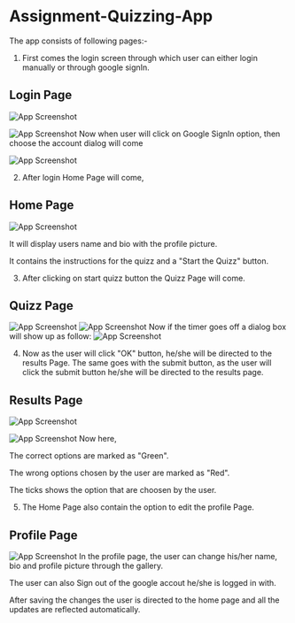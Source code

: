 # Assignment-Quizzing-App
The app consists of following pages:-

1. First comes the login screen through which user can either login manually or through google signIn.
## Login Page

![App Screenshot](https://user-images.githubusercontent.com/91428662/194333613-d901c5f6-a788-46d0-8ee7-2f73b49a5a1c.jpg)

![App Screenshot](https://user-images.githubusercontent.com/91428662/194334095-51ed9107-a25d-4767-98f0-a471f5614093.jpg)
Now when user will click on Google SignIn option, then choose the account dialog will come

![App Screenshot](https://user-images.githubusercontent.com/91428662/194334452-95765654-5957-4e28-a03e-fd8191a6f1f2.jpg)

2. After login Home Page will come,
## Home Page
![App Screenshot](https://user-images.githubusercontent.com/91428662/194335188-225c305a-74ba-49d6-8718-514536862349.jpg)

It will display users name and bio with the profile picture.

It contains the instructions for the quizz and a "Start the Quizz" button.

3. After clicking on start quizz button the Quizz Page will come.
## Quizz Page
![App Screenshot](https://user-images.githubusercontent.com/91428662/194336000-19925bcf-8460-4144-8638-bd09431991e7.jpg)
![App Screenshot](https://user-images.githubusercontent.com/91428662/194336769-968a16ed-d6da-4f1e-8bd9-8a62c020fc70.jpg)
Now if the timer goes off a dialog box will show up as follow:
![App Screenshot](https://user-images.githubusercontent.com/91428662/194336027-c11ede95-2ea9-4df8-ae5f-edf38fa10408.jpg)

4. Now as the user will click "OK" button, he/she will be directed to the results Page.
 The same goes with the submit button, as the user will click the submit button he/she will be directed to the results page.
## Results Page
![App Screenshot](https://user-images.githubusercontent.com/91428662/194337755-0b6449d2-e3db-4b70-b4a1-f9fd0033320f.jpg)


![App Screenshot](https://user-images.githubusercontent.com/91428662/194337775-63377350-6af6-4998-94f2-624b46cd507d.jpg)
Now here,

The correct options are marked as "Green".

The wrong options chosen by the user are marked as "Red".

The ticks shows the option that are choosen by the user.

5. The Home Page also contain the option to edit the profile Page.
## Profile Page
![App Screenshot](https://user-images.githubusercontent.com/91428662/194339234-8b8e225a-c20a-4ee3-b708-872fc13310ff.jpg)
In the profile page, the user can change his/her name, bio and profile picture through the gallery.

The user can also Sign out of the google accout he/she is logged in with.

After saving the changes the user is directed to the home page and all the updates are reflected automatically.
